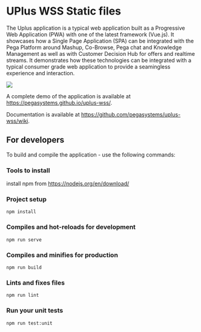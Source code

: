 # UPlus WSS Static files

The Uplus application is a typical web application built as a Progressive Web Application (PWA) with one of the latest framework (Vue.js). It showcases how a Single Page Application (SPA) can be integrated with the Pega Platform around Mashup, Co-Browse, Pega chat and Knowledge Management as well as with Customer Decision Hub for offers and realtime streams. It demonstrates how these technologies can be integrated with a typical consumer grade web application to provide a seamingless experience and interaction.

![](https://github.com/pegasystems/uplus-wss/workflows/Main%20workflow/badge.svg)

A complete demo of the application is available at https://pegasystems.github.io/uplus-wss/.

Documentation is available at https://github.com/pegasystems/uplus-wss/wiki.

## For developers

To build and compile the application - use the following commands:

### Tools to install

install npm from https://nodejs.org/en/download/

### Project setup

```
npm install
```

### Compiles and hot-reloads for development

```
npm run serve
```

### Compiles and minifies for production

```
npm run build
```

### Lints and fixes files

```
npm run lint
```

### Run your unit tests

```
npm run test:unit
```
